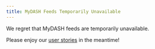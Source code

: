 ```yaml
---
title: MyDASH Feeds Temporarily Unavailable
---
```


We regret that MyDASH feeds are temporarily unavailable.

Please enjoy our [user stories](https://dash.harvard.edu/stories) in the meantime!
